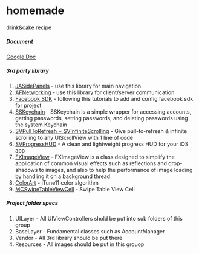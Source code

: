 homemade
========

drink&amp;cake recipe

##### Document
[Google Doc](https://docs.google.com/document/d/13zHSvviVDmuL0skfJGzV8RgBpe7z9wmVC_UIxx7gOYk/edit)


##### 3rd party library

1. [JASidePanels](https://github.com/gotosleep/JASidePanels) - use this library for main navigation
2. [AFNetworking](https://github.com/AFNetworking) - use this library for client/server communication
3. [Facebook SDK](http://developers.facebook.com/docs/getting-started/facebook-sdk-for-ios/3.2/) - following this tutorials to add and config facebook sdk for project
4. [SSKeychain](https://github.com/soffes/sskeychain) - SSKeychain is a simple wrapper for accessing accounts, getting passwords, setting passwords, and deleting passwords using the system Keychain
5. [SVPullToRefresh + SVInfiniteScrolling](https://github.com/samvermette/SVPullToRefresh) - Give pull-to-refresh & infinite scrolling to any UIScrollView with 1 line of code
6. [SVProgressHUD](https://github.com/samvermette/SVProgressHUD) - A clean and lightweight progress HUD for your iOS app
7. [FXImageView](https://github.com/nicklockwood/FXImageView) - FXImageView is a class designed to simplify the application of common visual effects such as reflections and drop-shadows to images, and also to help the performance of image loading by handling it on a background thread
8.  [ColorArt](https://github.com/fleitz/ColorArt) - iTune11 color algorithm
9.  [MCSwipeTableViewCell](https://github.com/alikaragoz/MCSwipeTableViewCell) - Swipe Table View Cell


##### Project folder specs
1. UILayer - All UIViewControllers shold be put into sub folders of this group
2. BaseLayer - Fundamental classes such as AccountManager
3. Vendor - All 3rd library should be put there
4. Resources - All images should be put in this grouop


